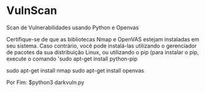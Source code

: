 # VulnScan
Scan de Vulnerabilidades usando Python e Openvas

Certifique-se de que as bibliotecas Nmap e OpenVAS estejam instaladas em seu sistema. Caso contrário, você pode instalá-las utilizando o gerenciador de pacotes da sua distribuição Linux, ou utilizando o pip (para instalar o pip, execute o comando 'sudo apt-get install python-pip

sudo apt-get install nmap
sudo apt-get install openvas

Por Fim:
$python3 darkvuln.py
